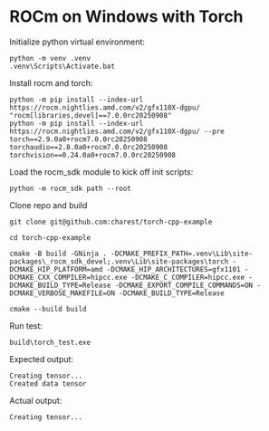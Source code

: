 # ROCm on Windows with Torch

Initialize python virtual environment:
```
python -m venv .venv
.venv\Scripts\Activate.bat
```
Install rocm and torch:
```
python -m pip install --index-url https://rocm.nightlies.amd.com/v2/gfx110X-dgpu/ "rocm[libraries,devel]==7.0.0rc20250908"
python -m pip install --index-url https://rocm.nightlies.amd.com/v2/gfx110X-dgpu/ --pre torch==2.9.0a0+rocm7.0.0rc20250908 torchaudio==2.8.0a0+rocm7.0.0rc20250908 torchvision==0.24.0a0+rocm7.0.0rc20250908
```
Load the rocm_sdk module to kick off init scripts:
```
python -m rocm_sdk path --root
```
Clone repo and build
```
git clone git@github.com:charest/torch-cpp-example

cd torch-cpp-example

cmake -B build -GNinja . -DCMAKE_PREFIX_PATH=.venv\Lib\site-packages\_rocm_sdk_devel;.venv\Lib\site-packages\torch -DCMAKE_HIP_PLATFORM=amd -DCMAKE_HIP_ARCHITECTURES=gfx1101 -DCMAKE_CXX_COMPILER=hipcc.exe -DCMAKE_C_COMPILER=hipcc.exe -DCMAKE_BUILD_TYPE=Release -DCMAKE_EXPORT_COMPILE_COMMANDS=ON -DCMAKE_VERBOSE_MAKEFILE=ON -DCMAKE_BUILD_TYPE=Release

cmake --build build
```
Run test:
```
build\torch_test.exe
```
Expected output:
```
Creating tensor...
Created data tensor
```
Actual output:
```
Creating tensor...
```
